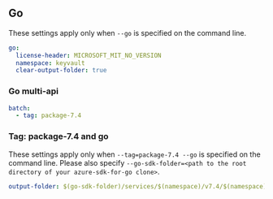## Go

These settings apply only when `--go` is specified on the command line.

``` yaml $(go)
go:
  license-header: MICROSOFT_MIT_NO_VERSION
  namespace: keyvault
  clear-output-folder: true
```

### Go multi-api

``` yaml $(go) && $(multiapi)
batch:
  - tag: package-7.4
```

### Tag: package-7.4 and go

These settings apply only when `--tag=package-7.4 --go` is specified on the command line.
Please also specify `--go-sdk-folder=<path to the root directory of your azure-sdk-for-go clone>`.

``` yaml $(tag) == 'package-7.4' && $(go)
output-folder: $(go-sdk-folder)/services/$(namespace)/v7.4/$(namespace)
```
